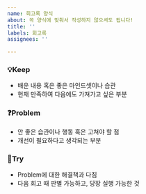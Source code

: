 ```yaml
---
name: 회고록 양식
about: 꼭 양식에 맞춰서 작성하지 않으셔도 됩니다!
title: ''
labels: 회고록
assignees: ''

---
```


### 💡**Keep**

- 배운 내용 혹은 좋은 마인드셋이나 습관
- 현재 만족하여 다음에도 가져가고 싶은 부분

### ❓**Problem**

- 안 좋은 습관이나 행동 혹은 고쳐야 할 점
- 개선이 필요하다고 생각되는 부분

### 🏃**Try**

- Problem에 대한 해결책과 다짐
- 다음 회고 때 판별 가능하고, 당장 실행 가능한 것
